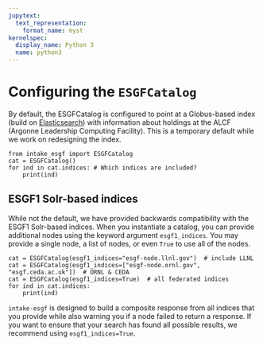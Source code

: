 ```yaml
---
jupytext:
  text_representation:
    format_name: myst
kernelspec:
  display_name: Python 3
  name: python3
---
```


# Configuring the `ESGFCatalog`

By default, the ESGFCatalog is configured to point at a Globus-based index (build on [Elasticsearch](https://www.elastic.co/)) with information about holdings at the ALCF (Argonne Leadership Computing Facility). This is a temporary default while we work on redesigning the index.

```{code-cell}
from intake_esgf import ESGFCatalog
cat = ESGFCatalog()
for ind in cat.indices: # Which indices are included?
    print(ind)
```

## ESGF1 Solr-based indices

While not the default, we have provided backwards compatibility with the ESGF1 Solr-based indices. When you instantiate a catalog, you can provide additional nodes using the keyword argument `esgf1_indices`. You may provide a single node, a list of nodes, or even `True` to use all of the nodes.

```{code-cell}
cat = ESGFCatalog(esgf1_indices="esgf-node.llnl.gov")  # include LLNL
cat = ESGFCatalog(esgf1_indices=["esgf-node.ornl.gov", "esgf.ceda.ac.uk"])  # ORNL & CEDA
cat = ESGFCatalog(esgf1_indices=True)  # all federated indices
for ind in cat.indices:
    print(ind)
```

`intake-esgf` is designed to build a composite response from all indices that you provide while also warning you if a node failed to return a response. If you want to ensure that your search has found all possible results, we recommend using `esgf1_indices=True`.
